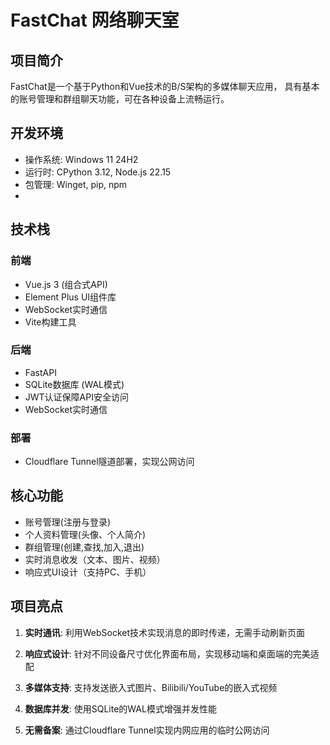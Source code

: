 # FastChat 网络聊天室

## 项目简介

FastChat是一个基于Python和Vue技术的B/S架构的多媒体聊天应用，
具有基本的账号管理和群组聊天功能，可在各种设备上流畅运行。

## 开发环境
- 操作系统: Windows 11 24H2
- 运行时: CPython 3.12, Node.js 22.15
- 包管理: Winget, pip, npm
- 

## 技术栈

### 前端
- Vue.js 3 (组合式API)
- Element Plus UI组件库
- WebSocket实时通信
- Vite构建工具

### 后端
- FastAPI
- SQLite数据库 (WAL模式)
- JWT认证保障API安全访问
- WebSocket实时通信

### 部署
- Cloudflare Tunnel隧道部署，实现公网访问

## 核心功能

- 账号管理(注册与登录)
- 个人资料管理(头像、个人简介)
- 群组管理(创建,查找,加入,退出)
- 实时消息收发（文本、图片、视频）
- 响应式UI设计（支持PC、手机）

## 项目亮点

1. **实时通讯**: 利用WebSocket技术实现消息的即时传递，无需手动刷新页面

2. **响应式设计**: 针对不同设备尺寸优化界面布局，实现移动端和桌面端的完美适配

3. **多媒体支持**: 支持发送嵌入式图片、Bilibili/YouTube的嵌入式视频

4. **数据库并发**: 使用SQLite的WAL模式增强并发性能

5. **无需备案**: 通过Cloudflare Tunnel实现内网应用的临时公网访问
